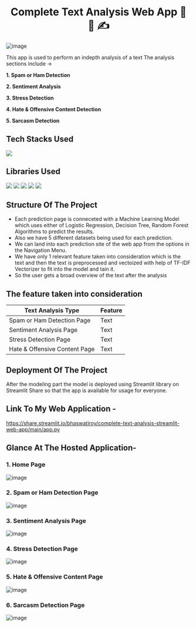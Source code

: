 <h1 align="center">
             Complete Text Analysis Web App 💬 📝 ✍️
</h1>

![image](https://user-images.githubusercontent.com/78029145/154792740-dadca757-5424-4e4c-af69-fc3a5055af3b.png)

This app is used to perform an indepth analysis of a text
The analysis sections include ->

**1. Spam or Ham Detection**

**2. Sentiment Analysis**

**3. Stress Detection**

**4. Hate & Offensive Content Detection**

**5. Sarcasm Detection**

## Tech Stacks Used

<img src="https://img.shields.io/badge/python%20-%2314354C.svg?&style=for-the-badge&logo=python&logoColor=white"/>

## Libraries Used

<img src="https://img.shields.io/badge/numpy%20-%2314354C.svg?&style=for-the-badge&logo=numpy&logoColor=white"/> <img src="https://img.shields.io/badge/pandas%20-%2314354C.svg?&style=for-the-badge&logo=pandas&logoColor=white"/> <img src="https://img.shields.io/badge/streamlit%20-%2314354C.svg?&style=for-the-badge&logo=streamlit&logoColor=white"/> <img src="https://img.shields.io/badge/nltk%20-%2314354C.svg?&style=for-the-badge&logo=nltk&logoColor=white"/> <img src="https://img.shields.io/badge/scikitlearn%20-%2314354C.svg?&style=for-the-badge&logo=scikitlearn&logoColor=white"/>

## Structure Of The Project

- Each prediction page is conneceted with a Machine Learning Model which uses either of Logistic Regression, Decision Tree, Random Forest Algorithms to predict the results.
- Also we have 5 different datasets being used for each prediction.
- We can land into each prediction site of the web app from the options in the Navigation Menu.
- We have only 1 relevant feature taken into consideration which is the text and then the text is preprocessed and vectoized with help of TF-IDF Vectorizer to fit into the model and tain it.
- So the user gets a broad overview of the text after the analysis

## The feature taken into consideration

| Text Analysis Type | Feature |
| - | - |
| Spam or Ham Detection Page | Text |
| Sentiment Analysis Page | Text |
| Stress Detection Page | Text |
| Hate & Offensive Content Page | Text |

## Deployment Of The Project

After the modeling part the model is deployed using Streamlit library on Streamlit Share so that the app is available for usage for everyone.

## Link To My Web Application -

https://share.streamlit.io/bhaswatiroy/complete-text-analysis-streamlit-web-app/main/app.py

## Glance At The Hosted Application- 

### 1. Home Page
![image](https://user-images.githubusercontent.com/78029145/154792997-c60376bb-411a-4624-aeeb-f552416a8cfb.png)

### 2. Spam or Ham Detection Page
![image](https://user-images.githubusercontent.com/78029145/154802534-75818785-70a8-46ff-99cc-adfef7b0c95b.png)

### 3. Sentiment Analysis Page
![image](https://user-images.githubusercontent.com/78029145/154802666-e9d3ecff-4341-49c5-89ea-40301bbc51a3.png)

### 4. Stress Detection Page
![image](https://user-images.githubusercontent.com/78029145/154802705-197c0f6a-72f4-4604-aebd-10052de7f4fb.png)

### 5. Hate & Offensive Content Page
![image](https://user-images.githubusercontent.com/78029145/154802808-7b14fb2f-08cd-4d4a-919a-31d758268dfb.png)

### 6. Sarcasm Detection Page
![image](https://user-images.githubusercontent.com/78029145/154803109-95c09327-edd8-4da8-992f-06c55f709996.png)
